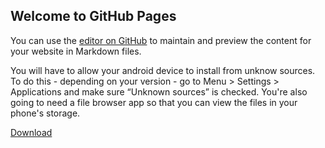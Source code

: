 ## Welcome to GitHub Pages

You can use the [editor on GitHub](https://github.com/mopdyke/servmeet/edit/master/README.md) to maintain and preview the content for your website in Markdown files.

You will have to allow your android device to install from unknow sources. To do this - depending on your version - go to Menu > Settings > Applications and make sure “Unknown sources” is checked. You're also going to need a file browser app so that you can view the files in your phone's storage.

[Download](https://github.com/mopdyke/servmeet/raw/master/ServiceMeetng.ServiceMeeting.apk) 



